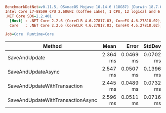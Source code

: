 ``` ini

BenchmarkDotNet=v0.11.5, OS=macOS Mojave 10.14.6 (18G87) [Darwin 18.7.0]
Intel Core i7-8850H CPU 2.60GHz (Coffee Lake), 1 CPU, 12 logical and 6 physical cores
.NET Core SDK=2.2.401
  [Host] : .NET Core 2.2.6 (CoreCLR 4.6.27817.03, CoreFX 4.6.27818.02), 64bit RyuJIT
  Core   : .NET Core 2.2.6 (CoreCLR 4.6.27817.03, CoreFX 4.6.27818.02), 64bit RyuJIT

Job=Core  Runtime=Core  

```
|                            Method |     Mean |     Error |    StdDev | Ratio | RatioSD |
|---------------------------------- |---------:|----------:|----------:|------:|--------:|
|                     SaveAndUpdate | 2.364 ms | 0.0469 ms | 0.0702 ms |  1.00 |    0.00 |
|                SaveAndUpdateAsync | 2.547 ms | 0.0507 ms | 0.1396 ms |  1.08 |    0.07 |
|      SaveAndUpdateWithTransaction | 2.445 ms | 0.0489 ms | 0.0732 ms |  1.04 |    0.04 |
| SaveAndUpdateWithTransactionAsync | 2.596 ms | 0.0511 ms | 0.0716 ms |  1.10 |    0.04 |
